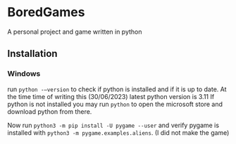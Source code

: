 # BoredGames

A personal project and game written in python

## Installation

### Windows

run ```python -–version``` to check if python is installed and if it is up to date. At the time time of writing this (30/06/2023) latest python version is 3.11
If python is not installed you may run ```python``` to open the microsoft store and download python from there.

Now run ```python3 -m pip install -U pygame --user``` and verify pygame is installed with ```python3 -m pygame.examples.aliens```. (I did not make the game)
